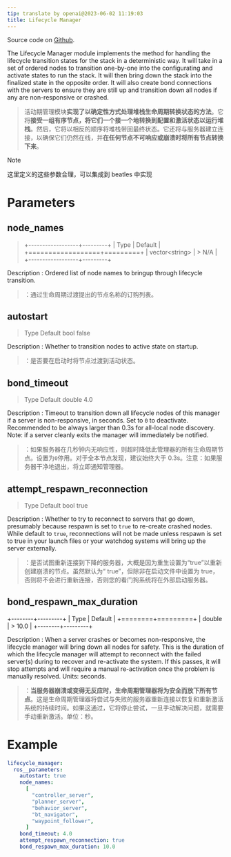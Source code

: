 ```yaml
---
tip: translate by openai@2023-06-02 11:19:03
title: Lifecycle Manager
---
```


Source code on [Github](https://github.com/ros-planning/navigation2/tree/main/nav2_lifecycle_manager).

The Lifecycle Manager module implements the method for handling the lifecycle transition states for the stack in a deterministic way. It will take in a set of ordered nodes to transition one-by-one into the configurating and activate states to run the stack. It will then bring down the stack into the finalized state in the opposite order. It will also create bond connections with the servers to ensure they are still up and transition down all nodes if any are non-responsive or crashed.

> 活动期管理模块**实现了以确定性方式处理堆栈生命周期转换状态的方法**。它将**接受一组有序节点，将它们一个接一个地转换到配置和激活状态以运行堆栈**。然后，它将以相反的顺序将堆栈带回最终状态。它还将与服务器建立连接，以确保它们仍然在线，并**在任何节点不可响应或崩溃时将所有节点转换下来**。

> [!NOTE]
> 这里定义的这些参数合理，可以集成到 beatles 中实现

# Parameters

## node_names

> +------------------+---------+
> | Type | Default |
> +==================+=========+
> | vector\<string\> | > N/A |
> +------------------+---------+

Description
: Ordered list of node names to bringup through lifecycle transition.

> ：通过生命周期过渡提出的节点名称的订购列表。

## autostart

> Type Default
> bool false

Description
: Whether to transition nodes to active state on startup.

> ：是否要在启动时将节点过渡到活动状态。

## bond_timeout

> Type Default
> double 4.0

Description
: Timeout to transition down all lifecycle nodes of this manager if a server is non-responsive, in seconds. Set to `0` to deactivate. Recommended to be always larger than 0.3s for all-local node discovery. Note: if a server cleanly exits the manager will immediately be notified.

> ：如果服务器在几秒钟内无响应性，则超时降低此管理器的所有生命周期节点。设置为`0`停用。对于全本节点发现，建议始终大于 0.3s。注意：如果服务器干净地退出，将立即通知管理器。

## attempt_respawn_reconnection

> Type Default
> bool true

Description
: Whether to try to reconnect to servers that go down, presumably because respawn is set to `true` to re-create crashed nodes. While default to `true`, reconnections will not be made unless respawn is set to true in your launch files or your watchdog systems will bring up the server externally.

> ：是否试图重新连接到下降的服务器，大概是因为重生设置为“true”以重新创建崩溃的节点。虽然默认为“ true”，但除非在启动文件中设置为 true，否则将不会进行重新连接，否则您的看门狗系统将在外部启动服务器。

## bond_respawn_max_duration

+--------+---------+
| Type | Default |
+========+=========+
| double | > 10.0 |
+--------+---------+

Description
: When a server crashes or becomes non-responsive, the lifecycle manager will bring down all nodes for safety. This is the duration of which the lifecycle manager will attempt to reconnect with the failed server(s) during to recover and re-activate the system. If this passes, it will stop attempts and will require a manual re-activation once the problem is manually resolved. Units: seconds.

> ：**当服务器崩溃或变得无反应时，生命周期管理器将为安全而放下所有节点**。这是生命周期管理器将尝试与失败的服务器重新连接以恢复和重新激活系统的持续时间。如果这通过，它将停止尝试，一旦手动解决问题，就需要手动重新激活。单位：秒。

# Example

```yaml
lifecycle_manager:
  ros__parameters:
    autostart: true
    node_names:
      [
        "controller_server",
        "planner_server",
        "behavior_server",
        "bt_navigator",
        "waypoint_follower",
      ]
    bond_timeout: 4.0
    attempt_respawn_reconnection: true
    bond_respawn_max_duration: 10.0
```
